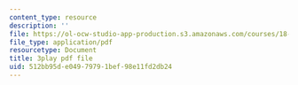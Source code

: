 ```yaml
---
content_type: resource
description: ''
file: https://ol-ocw-studio-app-production.s3.amazonaws.com/courses/18-02sc-multivariable-calculus-fall-2010/512bb95de04979791bef98e11fd2db24_XmQM5pHxX-o.pdf
file_type: application/pdf
resourcetype: Document
title: 3play pdf file
uid: 512bb95d-e049-7979-1bef-98e11fd2db24
---
```

